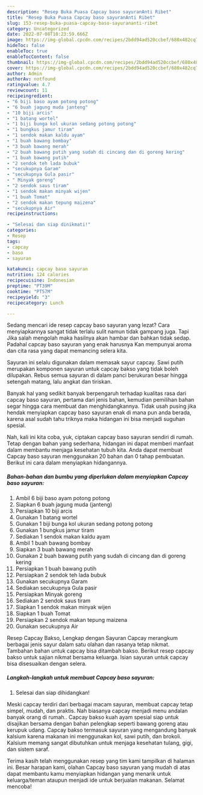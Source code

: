 ```yaml
---
description: "Resep Buka Puasa Capcay baso sayuranAnti Ribet"
title: "Resep Buka Puasa Capcay baso sayuranAnti Ribet"
slug: 153-resep-buka-puasa-capcay-baso-sayurananti-ribet
category: Uncategorized
date: 2022-07-08T10:23:59.666Z
image: https://img-global.cpcdn.com/recipes/2bdd94ad520ccbef/680x482cq70/capcay-baso-sayuran-foto-resep-utama.jpg
hideToc: false
enableToc: true
enableTocContent: false
thumbnail: https://img-global.cpcdn.com/recipes/2bdd94ad520ccbef/680x482cq70/capcay-baso-sayuran-foto-resep-utama.jpg
cover: https://img-global.cpcdn.com/recipes/2bdd94ad520ccbef/680x482cq70/capcay-baso-sayuran-foto-resep-utama.jpg
author: Admin
authorAv: notfound
ratingvalue: 4.7
reviewcount: 11
recipeingredient:
- "6 biji baso ayam potong potong"
- "6 buah jagung muda janteng"
- "10 biji arcis"
- "1 batang wortel"
- "1 biji bunga kol ukuran sedang potong potong"
- "1 bungkus jamur tiram"
- "1 sendok makan kaldu ayam"
- "1 buah bawang bombay"
- "3 buah bawang merah"
- "2 buah bawang putih yang sudah di cincang dan di goreng kering"
- "1 buah bawang putih"
- "2 sendok teh lada bubuk"
- "secukupnya Garam"
- "secukupnya Gula pasir"
- " Minyak goreng"
- "2 sendok saus tiram"
- "1 sendok makan minyak wijen"
- "1 buah Tomat"
- "2 sendok makan tepung maizena"
- "secukupnya Air"
recipeinstructions:

- "Selesai dan siap dinikmati!"
categories:
- Resep
tags:
- capcay
- baso
- sayuran

katakunci: capcay baso sayuran 
nutrition: 124 calories
recipecuisine: Indonesian
preptime: "PT39M"
cooktime: "PT57M"
recipeyield: "3"
recipecategory: Lunch

---
```



Sedang mencari ide resep capcay baso sayuran yang lezat? Cara menyiapkannya sangat tidak terlalu sulit namun tidak gampang juga. Tapi Jika salah mengolah maka hasilnya akan hambar dan bahkan tidak sedap. Padahal capcay baso sayuran yang enak harusnya Kan mempunyai aroma dan cita rasa yang dapat memancing selera kita.


Sayuran ini selalu digunakan dalam memasak sayur capcay. Sawi putih merupakan komponen sayuran untuk capcay bakso yang tidak boleh dilupakan. Rebus semua sayuran di dalam panci berukuran besar hingga setengah matang, lalu angkat dan tiriskan.

Banyak hal yang sedikit banyak berpengaruh terhadap kualitas rasa dari capcay baso sayuran, pertama dari jenis bahan, kemudian pemilihan bahan segar hingga cara membuat dan menghidangkannya. Tidak usah pusing jika hendak menyiapkan capcay baso sayuran enak di mana pun anda berada, karena asal sudah tahu triknya maka hidangan ini bisa menjadi suguhan spesial.


Nah, kali ini kita coba, yuk, ciptakan capcay baso sayuran sendiri di rumah. Tetap dengan bahan yang sederhana, hidangan ini dapat memberi manfaat dalam membantu menjaga kesehatan tubuh kita. Anda dapat membuat Capcay baso sayuran menggunakan 20 bahan dan 0 tahap pembuatan. Berikut ini cara dalam menyiapkan hidangannya.

<!--inarticleads1-->

##### Bahan-bahan dan bumbu yang diperlukan dalam menyiapkan Capcay baso sayuran:

1. Ambil 6 biji baso ayam potong potong
1. Siapkan 6 buah jagung muda (janteng)
1. Persiapkan 10 biji arcis
1. Gunakan 1 batang wortel
1. Gunakan 1 biji bunga kol ukuran sedang potong potong
1. Gunakan 1 bungkus jamur tiram
1. Sediakan 1 sendok makan kaldu ayam
1. Ambil 1 buah bawang bombay
1. Siapkan 3 buah bawang merah
1. Gunakan 2 buah bawang putih yang sudah di cincang dan di goreng kering
1. Persiapkan 1 buah bawang putih
1. Persiapkan 2 sendok teh lada bubuk
1. Gunakan secukupnya Garam
1. Sediakan secukupnya Gula pasir
1. Persiapkan  Minyak goreng
1. Sediakan 2 sendok saus tiram
1. Siapkan 1 sendok makan minyak wijen
1. Siapkan 1 buah Tomat
1. Persiapkan 2 sendok makan tepung maizena
1. Gunakan secukupnya Air


Resep Capcay Bakso, Lengkap dengan Sayuran Capcay merangkum berbagai jenis sayur dalam satu olahan dan rasanya tetap nikmat. Tambahan bahan untuk capcay bisa ditambah bakso. Berikut resep capcay bakso untuk sajian nikmat bersama keluarga. Isian sayuran untuk capcay bisa disesuaikan dengan selera. 

<!--inarticleads2-->

##### Langkah-langkah untuk membuat Capcay baso sayuran:


1. Selesai dan siap dihidangkan!

Meski capcay terdiri dari berbagai macam sayuran, membuat capcay tetap simpel, mudah, dan praktis. Nah biasanya capcay menjadi menu andalan banyak orang di rumah.. Capcay bakso kuah ayam spesial siap untuk disajikan bersama dengan bahan pelengkap seperti bawang goreng atau kerupuk udang. Capcay bakso termasuk sayuran yang mengandung banyak kalsium karena makanan ini menggunakan kol, sawi putih, dan brokoli. Kalsium memang sangat dibutuhkan untuk menjaga kesehatan tulang, gigi, dan sistem saraf. 

Terima kasih telah menggunakan resep yang tim kami tampilkan di halaman ini. Besar harapan kami, olahan Capcay baso sayuran yang mudah di atas dapat membantu kamu menyiapkan hidangan yang menarik untuk keluarga/teman ataupun menjadi ide untuk berjualan makanan. Selamat mencoba!
